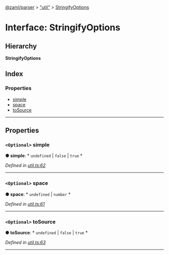 [@zaml/parser](../README.md) > ["util"](../modules/_util_.md) > [StringifyOptions](../interfaces/_util_.stringifyoptions.md)

# Interface: StringifyOptions

## Hierarchy

**StringifyOptions**

## Index

### Properties

* [simple](_util_.stringifyoptions.md#simple)
* [space](_util_.stringifyoptions.md#space)
* [toSource](_util_.stringifyoptions.md#tosource)

---

## Properties

<a id="simple"></a>

### `<Optional>` simple

**● simple**: * `undefined` &#124; `false` &#124; `true`
*

*Defined in [util.ts:62](https://github.com/nexushubs/zaml-lang/blob/dc16477/packages/zaml-parser/src/util.ts#L62)*

___
<a id="space"></a>

### `<Optional>` space

**● space**: * `undefined` &#124; `number`
*

*Defined in [util.ts:61](https://github.com/nexushubs/zaml-lang/blob/dc16477/packages/zaml-parser/src/util.ts#L61)*

___
<a id="tosource"></a>

### `<Optional>` toSource

**● toSource**: * `undefined` &#124; `false` &#124; `true`
*

*Defined in [util.ts:63](https://github.com/nexushubs/zaml-lang/blob/dc16477/packages/zaml-parser/src/util.ts#L63)*

___

